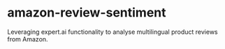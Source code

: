 # amazon-review-sentiment
Leveraging expert.ai functionality to analyse multilingual product reviews from Amazon.
